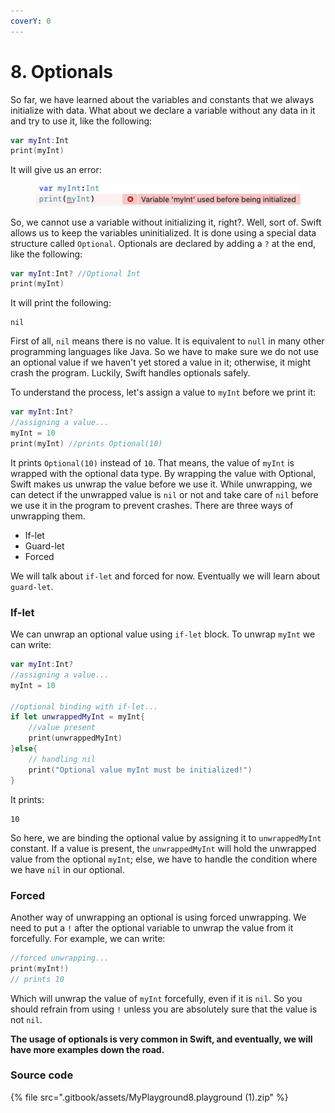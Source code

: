 ```yaml
---
coverY: 0
---
```


# 8. Optionals

So far, we have learned about the variables and constants that we always initialize with data. What about we declare a variable without any data in it and try to use it, like the following:

```swift
var myInt:Int
print(myInt)
```

It will give us an error:

<figure><img src=".gitbook/assets/Screenshot 2023-05-04 at 12.01.22 AM.png" alt="" width="563"><figcaption></figcaption></figure>

So, we cannot use a variable without initializing it, right?. Well, sort of. Swift allows us to keep the variables uninitialized. It is done using a special data structure called `Optional`. Optionals are declared by adding a `?` at the end, like the following:

```swift
var myInt:Int? //Optional Int
print(myInt)
```

It will print the following:

```
nil
```

First of all, `nil` means there is no value. It is equivalent to `null` in many other programming languages like Java. So we have to make sure we do not use an optional value if we haven't yet stored a value in it; otherwise, it might crash the program. Luckily, Swift handles optionals safely.

To understand the process, let's assign a value to `myInt` before we print it:

```swift
var myInt:Int?
//assigning a value...
myInt = 10
print(myInt) //prints Optional(10)
```

It prints `Optional(10)` instead of `10`. That means, the value of `myInt` is wrapped with the optional data type. By wrapping the value with Optional, Swift makes us unwrap the value before we use it. While unwrapping, we can detect if the unwrapped value is `nil` or not and take care of `nil` before we use it in the program to prevent crashes. There are three ways of unwrapping them.

* If-let
* Guard-let
* Forced

We will talk about `if-let` and forced for now. Eventually we will learn about `guard-let`.

### If-let

We can unwrap an optional value using `if-let` block. To unwrap `myInt` we can write:

```swift
var myInt:Int?
//assigning a value...
myInt = 10

//optional binding with if-let...
if let unwrappedMyInt = myInt{
    //value present
    print(unwrappedMyInt)
}else{
    // handling nil
    print("Optional value myInt must be initialized!")
}
```

It prints:

```
10
```

So here, we are binding the optional value by assigning it to `unwrappedMyInt` constant. If a value is present, the `unwrappedMyInt` will hold the unwrapped value from the optional `myInt`; else, we have to handle the condition where we have `nil` in our optional.

### Forced

Another way of unwrapping an optional is using forced unwrapping. We need to put a `!` after the optional variable to unwrap the value from it forcefully. For example, we can write:

```swift
//forced unwrapping...
print(myInt!)
// prints 10
```

Which will unwrap the value of `myInt` forcefully, even if it is `nil`. So you should refrain from using `!` unless you are absolutely sure that the value is not `nil`.

**The usage of optionals is very common in Swift, and eventually, we will have more examples down the road.**

### Source code

{% file src=".gitbook/assets/MyPlayground8.playground (1).zip" %}
